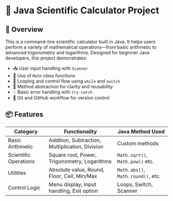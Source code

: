 # 🔬 Java Scientific Calculator Project

## 🚀 Overview
This is a command-line scientific calculator built in Java. It helps users perform a variety of mathematical operations—from basic arithmetic to advanced trigonometry and logarithms. Designed for beginner Java developers, this project demonstrates:
- 📥 User input handling with `Scanner`
- 🔧 Use of `Math` class functions
- 🔄 Looping and control flow using `while` and `switch`
- 🧪 Method abstraction for clarity and reusability
- 💡 Basic error handling with `try-catch`
- 🌱 Git and GitHub workflow for version control

## 📦 Features

| Category              | Functionality                                  | Java Method Used         |
|----------------------|-------------------------------------------------|--------------------------|
| Basic Arithmetic      | Addition, Subtraction, Multiplication, Division | Custom methods           |
| Scientific Operations | Square root, Power, Trigonometry, Logarithms    | `Math.sqrt()`, `Math.pow()` etc. |
| Utilities             | Absolute value, Round, Floor, Ceil, Min/Max     | `Math.abs()`, `Math.round()`, etc. |
| Control Logic         | Menu display, Input handling, Exit option       | Loops, Switch, Scanner   |


